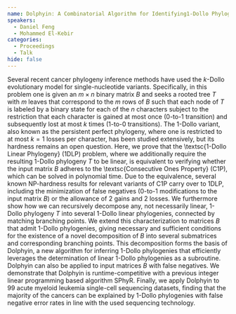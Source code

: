 ```yaml
---
name: Dolphyin: A Combinatorial Algorithm for Identifying1-Dollo Phylogenies in Cancer
speakers:
  - Daniel Feng
  - Mohammed El-Kebir
categories:
  - Proceedings
  - Talk
hide: false
---
```


Several recent cancer phylogeny inference methods have used
the $k$-Dollo evolutionary model for single-nucleotide
variants. Specifically, in this problem one is given an $m
\times n$ binary matrix $B$ and seeks a rooted tree $T$
with $m$ leaves that correspond to the $m$ rows of $B$ such
that each node of $T$ is labeled by a binary state for each
of the $n$ characters subject to the restriction that each
character is gained  at most once ($0$-to-$1$ transition)
and subsequently lost at most $k$ times ($1$-to-$0$
transitions). The $1$-Dollo variant, also known as the
persistent perfect phylogeny, where one is restricted to at
most $k=1$ losses per character, has been studied
extensively, but its hardness remains an open question.
Here, we prove that the \textsc{$1$-Dollo Linear Phylogeny}
(1DLP) problem, where we additionally require the resulting
$1$-Dollo phylogeny $T$ to be linear, is equivalent to
verifying whether the input matrix $B$ adheres to the
\textsc{Consecutive Ones Property} (C1P), which can be
solved in polynomial time. Due to the equivalence, several
known NP-hardness results for relevant variants of C1P 
carry over to 1DLP, including the minimization of false
negatives ($0$-to-$1$ modifications to the input matrix
$B$) or the allowance of $2$ gains and $2$ losses. We
furthermore show how we can recursively decompose any, not
necessarily linear, $1$-Dollo phylogeny $T$ into several
$1$-Dollo linear phylogenies, connected by matching
branching points. We extend this characterization to
matrices $B$  that admit $1$-Dollo phylogenies, giving
necessary and sufficient conditions for the existence of a
novel decomposition of $B$ into several submatrices and
corresponding branching points. This decomposition forms
the basis of Dolphyin, a new algorithm for inferring
$1$-Dollo phylogenies that efficiently leverages the
determination of linear $1$-Dollo phylogenies as a
subroutine. Dolphyin can also be applied to input matrices
$B$ with false negatives. We demonstrate that Dolphyin is
runtime-competitive with a previous integer linear
programming based algorithm SPhyR. Finally, we apply
Dolphyin to $99$ acute myeloid leukemia single-cell
sequencing datasets, finding that the majority of the
cancers can be explained by $1$-Dollo phylogenies with
false negative error rates in line with the used sequencing
technology.
